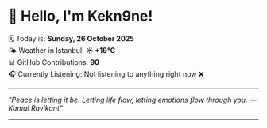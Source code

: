 # 👋 Hello, I'm Kekn9ne!

🗓️ Today is: **Sunday, 26 October 2025**  
🌤️ Weather in Istanbul: **☀️   +19°C**  
📊 GitHub Contributions: **90**  
🎧 Currently Listening: Not listening to anything right now ❌

---

_"Peace is letting it be. Letting life flow, letting emotions flow through you. — *Kamal Ravikant*"_

---
